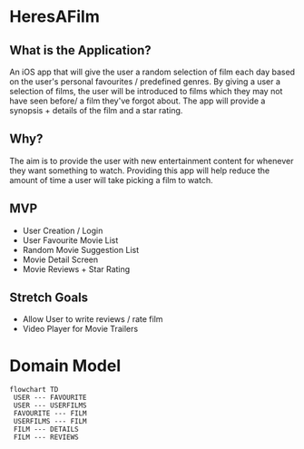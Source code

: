 # HeresAFilm

## What is the Application?

An iOS app that will give the user a random selection of film each day based on the user's personal favourites / predefined genres.
By giving a user a selection of films, the user will be introduced to films which they may not have seen before/ a film they've forgot about.
The app will provide a synopsis + details of the film and a star rating.

## Why?

The aim is to provide the user with new entertainment content for whenever they want something to watch. Providing this app will help reduce the amount of time a user will take picking a film to watch.

## MVP

- User Creation / Login
- User Favourite Movie List
- Random Movie Suggestion List
- Movie Detail Screen
- Movie Reviews + Star Rating

## Stretch Goals

- Allow User to write reviews / rate film
- Video Player for Movie Trailers

# Domain Model

```mermaid
flowchart TD
 USER --- FAVOURITE 
 USER --- USERFILMS 
 FAVOURITE --- FILM
 USERFILMS --- FILM
 FILM --- DETAILS 
 FILM --- REVIEWS 
```
